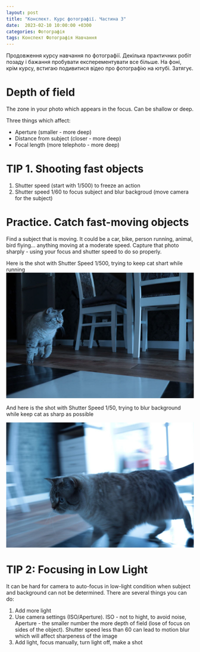 ```yaml
---
layout: post
title: "Конспект. Курс фотографії. Частина 3"
date:  2023-02-10 10:00:00 +0300
categories: Фотографія
tags: Конспект Фотографія Навчання
---
```


Продовження курсу навчання по фотографії. Декілька практичних робіт позаду і бажання пробувати експерементувати все більше. На фоні, крім курсу, встигаю подивитися відео про фотографію на ютубі. Затягує.

# Depth of field

The zone in your photo which appears in the focus. Can be shallow or deep.

Three things which affect:
- Aperture (smaller - more deep)
- Distance from subject (closer - more deep)
- Focal length (more telephoto - more deep)

# TIP 1. Shooting fast objects

1. Shutter speed (start with 1/500) to freeze an action
2. Shutter speed 1/60 to focus subject and blur backgroud (move camera for the subject)

# Practice. Catch fast-moving objects

Find a subject that is moving. It could be a car, bike, person running, animal, bird flying... anything moving at a moderate speed. Capture that photo sharply - using your focus and shutter speed to do so properly.

Here is the shot with Shutter Speed 1/500, trying to keep cat shart while running
![](/assets/2022-02-11/photo_2023-02-11%2013.49.38.jpeg)

And here is the shot with Shutter Speed 1/50, trying to blur background while keep cat as sharp as possible

![](/assets/2022-02-11/photo_2023-02-11%2013.49.43.jpeg)

# TIP 2: Focusing in Low Light

It can be hard for camera to auto-focus in low-light condition when subject and background can not be determined. There are several things you can do:

1. Add more light
2. Use camera settings (ISO/Aperture). ISO - not to hight, to avoid noise, Aperture - the smaller number the more depth of field (lose of focus on sides of the object). Shutter speed less than 60 can lead to motion blur which will affect sharpeness of the image
3. Add light, focus manually, turn light off, make a shot